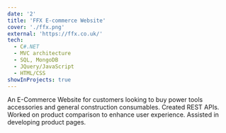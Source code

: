 ```yaml
---
date: '2'
title: 'FFX E-commerce Website'
cover: './ffx.png'
external: 'https://ffx.co.uk/'
tech:
  - C#.NET
  - MVC architecture
  - SQL, MongoDB
  - JQuery/JavaScript
  - HTML/CSS
showInProjects: true
---
```


An E-Commerce Website for customers looking to buy power tools accessories and general construction consumables. Created REST APIs. Worked on product comparison to enhance user experience. Assisted in developing product pages.
